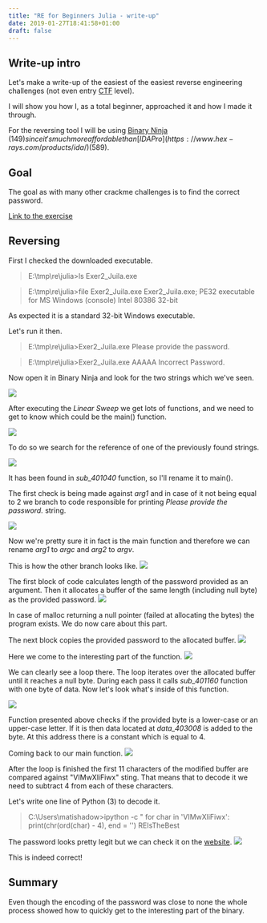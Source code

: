 ```yaml
---
title: "RE for Beginners Julia - write-up"
date: 2019-01-27T18:41:58+01:00
draft: false
---
```


## Write-up intro
Let's make a write-up of the easiest of the easiest reverse engineering challenges (not even entry [CTF](https://ctftime.org/ctf-wtf/) level).  

I will show you how I, as a total beginner, approached it and how I made it through.

For the reversing tool I will be using [Binary Ninja](https://binary.ninja/) ($149) since it's much more affordable than [IDA Pro](https://www.hex-rays.com/products/ida/) ($589).

## Goal
The goal as with many other crackme challenges is to find the correct password.

[Link to the exercise](https://www.begin.re/julia)

## Reversing

First I checked the downloaded executable. 
> E:\tmp\re\julia>ls
> Exer2_Juila.exe

> E:\tmp\re\julia>file Exer2_Juila.exe 
> Exer2_Juila.exe; PE32 executable for MS Windows (console) Intel 80386 32-bit

As expected it is a standard 32-bit Windows executable.

Let's run it then.

> E:\tmp\re\julia>Exer2_Juila.exe
> Please provide the password.

> E:\tmp\re\julia>Exer2_Juila.exe AAAAA
> Incorrect Password.

Now open it in Binary Ninja and look for the two strings which we've seen.

![](https://matishadow.files.wordpress.com/2019/01/strings.png)

After executing the _Linear Sweep_ we get lots of functions, and we need to get to know which could be the main() function.

![](https://matishadow.files.wordpress.com/2019/01/binaryninja_2019-01-27_14-27-27.png)

To do so we search for the reference of one of the previously found strings.

![](https://matishadow.files.wordpress.com/2019/01/binaryninja_2019-01-27_14-32-18.png)

It has been found in _sub\_401040_ function, so I'll rename it to main().

The first check is being made against _arg1_ and in case of it not being equal to 2 we branch to code responsible for printing _Please provide the password._ string.

![](https://matishadow.files.wordpress.com/2019/01/binaryninja_2019-01-27_14-44-06.png)

Now we're pretty sure it in fact is the main function and therefore we can rename _arg1_ to _argc_ and _arg2_ to _argv_.

This is how the other branch looks like.
![](https://matishadow.files.wordpress.com/2019/01/binaryninja_2019-01-27_14-51-38.png)

The first block of code calculates length of the password provided as an argument.
Then it allocates a buffer of the same length (including null byte) as the provided password.
![](https://matishadow.files.wordpress.com/2019/01/binaryninja_2019-01-27_15-35-34.png)

In case of malloc returning a null pointer (failed at allocating the bytes) the program exists.
We do now care about this part.

The next block copies the provided password to the allocated buffer.
![](https://matishadow.files.wordpress.com/2019/01/binaryninja_2019-01-27_15-43-54.png)

Here we come to the interesting part of the function.
![](https://matishadow.files.wordpress.com/2019/01/binaryninja_2019-01-27_15-46-35.png)

We can clearly see a loop there. The loop iterates over the allocated buffer until it reaches a null byte. 
During each pass it calls _sub\_401160_ function with one byte of data. 
Now let's look what's inside of this function.

![](https://matishadow.files.wordpress.com/2019/01/binaryninja_2019-01-27_16-31-33.png)

Function presented above checks if the provided byte is a lower-case or an upper-case letter. 
If it is then data located at _data\_403008_ is added to the byte.
At this address there is a constant which is equal to 4.

Coming back to our main function.
![](https://matishadow.files.wordpress.com/2019/01/binaryninja_2019-01-27_16-36-24.png)

After the loop is finished the first 11 characters of the modified buffer are compared against "VIMwXliFiwx" sting. 
That means that to decode it we need to subtract 4 from each of these characters.

Let's write one line of Python (3) to decode it.
> C:\Users\matishadow>ipython -c " for char in 'VIMwXliFiwx': print(chr(ord(char) - 4), end = '')
> REIsTheBest

The password looks pretty legit but we can check it on the [website](https://www.begin.re/julia).
![](https://matishadow.files.wordpress.com/2019/01/chrome_2019-01-27_16-45-29.png)

This is indeed correct!


## Summary

Even though the encoding of the password was close to none the whole process showed how to quickly get to the interesting part of the binary.
